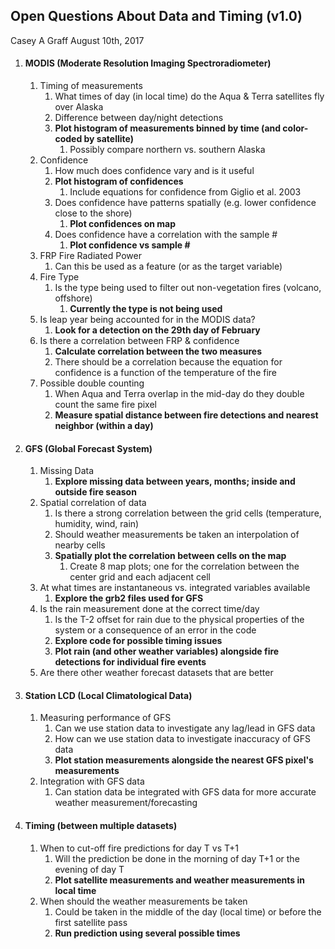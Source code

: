 ## Open Questions About Data and Timing (v1.0)
Casey A Graff
August 10th, 2017


1. #### MODIS (Moderate Resolution Imaging Spectroradiometer)
	1. Timing of measurements
		1. What times of day (in local time) do the Aqua & Terra satellites fly over Alaska
		2. Difference between day/night detections
		3. **Plot histogram of measurements binned by time (and color-coded by satellite)**
			1. Possibly compare northern vs. southern Alaska
	2. Confidence
		1. How much does confidence vary and is it useful
		2. **Plot histogram of confidences**
			1. Include equations for confidence from Giglio et al. 2003
		3. Does confidence have patterns spatially (e.g. lower confidence close to the shore)
			1. **Plot confidences on map**
		4. Does confidence have a correlation with the sample #
			1. **Plot confidence vs sample #**
	3. FRP Fire Radiated Power
		1. Can this be used as a feature (or as the target variable)
	4. Fire Type
		1. Is the type being used to filter out non-vegetation fires (volcano, offshore)
			1. **Currently the type is not being used**
	5. Is leap year being accounted for in the MODIS data?
		1. **Look for a detection on the 29th day of February**
	6. Is there a correlation between FRP & confidence
		1. **Calculate correlation between the two measures**
		2. There should be a correlation because the equation for confidence is a function of the temperature of the fire
	7. Possible double counting
		1. When Aqua  and Terra overlap in the mid-day do they double count the same fire pixel
		2. **Measure spatial distance between fire detections and nearest neighbor (within a day)**
2.  #### GFS (Global Forecast System)
	1. Missing Data
		1. **Explore missing data between years, months; inside and outside fire season**
	2. Spatial correlation of data
		1. Is there a strong correlation between the grid cells (temperature, humidity, wind, rain)
		2. Should weather measurements be taken an interpolation of nearby cells
		3. **Spatially plot the correlation between cells on the map**
			1. Create 8 map plots; one for the correlation between the center grid and each adjacent cell
	3. At what times are instantaneous vs. integrated variables available
		1. **Explore the grb2 files used for GFS**
	4. Is the rain measurement done at the correct time/day
		1. Is the T-2 offset for rain due to the physical properties of the system or a consequence of an error in the code
		2. **Explore code for possible timing issues**
		3. **Plot rain (and other weather variables) alongside fire detections for individual fire events**
	5. Are there other weather forecast datasets that are better
3. #### Station LCD (Local Climatological Data)
	1. Measuring performance of GFS
		1. Can we use station data to investigate any lag/lead in GFS data
		2. How can we use station data to investigate inaccuracy of GFS data
		3. **Plot station measurements alongside the nearest GFS pixel's measurements**
	2. Integration with GFS data
		1. Can station data be integrated with GFS data for more accurate weather measurement/forecasting
4. #### Timing (between multiple datasets)
	1. When to cut-off fire predictions for day T vs T+1
		1. Will the prediction be done in the morning of day T+1 or the evening of day T 
		2. **Plot satellite measurements and weather measurements in local time**
	2. When should the weather measurements be taken
		1. Could be taken in the middle of the day (local time) or before the first satellite pass
		2. **Run prediction using several possible times**